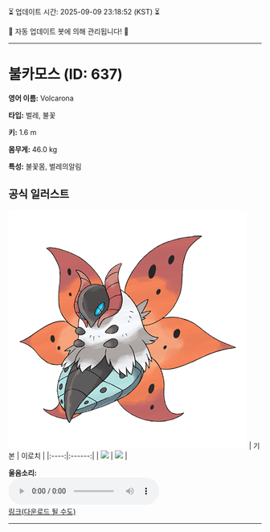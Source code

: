 
⏳ 업데이트 시간: 2025-09-09 23:18:52 (KST) ⏳

🤖 자동 업데이트 봇에 의해 관리됩니다! 🤖

---

# 불카모스 (ID: 637)
**영어 이름:** Volcarona

**타입:** 벌레, 불꽃

**키:** 1.6 m

**몸무게:** 46.0 kg

**특성:** 불꽃몸, 벌레의알림

## 공식 일러스트
![](https://raw.githubusercontent.com/PokeAPI/sprites/master/sprites/pokemon/other/official-artwork/637.png)
| 기본 | 이로치 |
|:----:|:------:|
| <img src="http://play.pokemonshowdown.com/sprites/ani/volcarona.gif" width="200"> | <img src="http://play.pokemonshowdown.com/sprites/ani-shiny/volcarona.gif" width="200"> |

**울음소리:**<br><audio controls src="https://raw.githubusercontent.com/PokeAPI/cries/main/cries/pokemon/latest/637.ogg"></audio><br> [링크(다운로드 될 수도)](https://raw.githubusercontent.com/PokeAPI/cries/main/cries/pokemon/latest/637.ogg)


---
